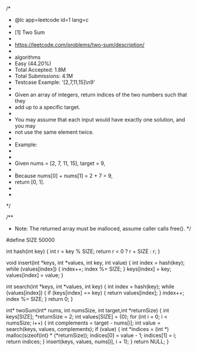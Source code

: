 /*
 * @lc app=leetcode id=1 lang=c
 *
 * [1] Two Sum
 *
 * https://leetcode.com/problems/two-sum/description/
 *
 * algorithms
 * Easy (44.20%)
 * Total Accepted:    1.8M
 * Total Submissions: 4.1M
 * Testcase Example:  '[2,7,11,15]\n9'
 *
 * Given an array of integers, return indices of the two numbers such that they
 * add up to a specific target.
 * 
 * You may assume that each input would have exactly one solution, and you may
 * not use the same element twice.
 * 
 * Example:
 * 
 * 
 * Given nums = [2, 7, 11, 15], target = 9,
 * 
 * Because nums[0] + nums[1] = 2 + 7 = 9,
 * return [0, 1].
 * 
 * 
 */


/**
 * Note: The returned array must be malloced, assume caller calls free().
 */

#define SIZE 50000

int hash(int key) {
    int r = key % SIZE;
    return r < 0 ? r + SIZE : r;
}

void insert(int *keys, int *values, int key, int value) {
    int index = hash(key);
    while (values[index]) {
        index++;
        index %= SIZE;
    }
    keys[index] = key;
    values[index] = value;
}

int search(int *keys, int *values, int key) {
    int index = hash(key);
    while (values[index]) {
        if (keys[index] == key) {
            return values[index];
        }
        index++;
        index %= SIZE;
    }
    return 0;
}

int* twoSum(int* nums, int numsSize, int target,int *returnSize) {
    int keys[SIZE];
    *returnSize = 2;
    int values[SIZE] = {0};
    for (int i = 0; i < numsSize; i++) {
        int complements = target - nums[i];
        int value = search(keys, values, complements);
        if (value) {
            int *indices = (int *) malloc(sizeof(int) * (*returnSize));
            indices[0] = value - 1;
            indices[1] = i;
            return indices;
        }
        insert(keys, values, nums[i], i + 1);
    }
    return NULL;
}
